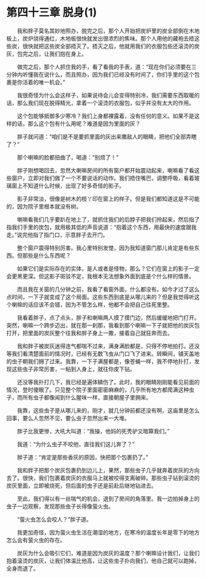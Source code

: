 # 第四十三章 脱身(1)


　　我和胖子莫名其妙地照办，脱完之后，那个人开始把炭炉里的炭全部倒在木地板上，炭炉烧得通红，木地板很快就发出很浓烈的焦味。那个人用他的藏袍去捂这些炭，很快就把这些炭全部捂灭了。捂灭之后，他就用我们的衣服包些还滚烫的炭灰，包完之后，让我们抱在身上。

　　做完之后，那个人抓住我的手，看了看我的手表，道：“现在你们必须要在三分钟内听懂我在说什么，而且照办，因为我们已经没有时间了，你们手里的这个包裹是你活着的唯一机会。”

　　我很奇怪为什么会这样子，如果说待会儿会变得特别冷，我们需要东西取暖的话，那么我们现在脱得精光，拿着一个滚烫的衣服包，似乎并没有太大的作用。

　　这个包能够抵御多少寒冷？我们上身都裸露着，没有任何的意义。如果不是这样的话，那么这个包有什么用呢？难道是因为里面的灰？

　　胖子就问道：“咱们是不是要抓里面的灰出来撒敌人的眼睛，把他们全部弄瞎了？”

　　那个喇嘛的脸都扭曲了，喝道：“别烦了！”

　　胖子刚想喝回去，忽然大喇嘛房间的所有窗户都开始震动起来，喇嘛看了看这些窗户，立即对我们做了一个不要说话的动作。我们捂住嘴巴，调整呼吸，看着玻璃窗上不知道什么时候，出现了好多奇怪的影子。

　　影子非常淡，很像是树木的枝丫印在窗上的样子。但是我们都知道这是不可能的，因为院子里根本就没有树。

　　喇嘛看我们几乎要趴在地上了，就抓住我们的后脖子把我们拎起来，然后指了指我们手里的炭包，就用极其低的声音说道：“抱着这个东西，用最快的速度跟我走。”说完他指了指门口，示意胖子去开门。

　　整个窗户震得特别厉害。我心里特别发憷，因为我知道窗门那儿肯定是有些东西。但那些是什么东西呢？

　　如果它们是实际存在的实体，是人或者是怪物，那么？它们在窗上的影子一定会更黑更深。但这影子斑驳不定，我根本无法想象外面到底是个什么样的情景。

　　而且我在关窗的几分钟之前，我看了看窗外面，什么都没有。如今才过了这么点时间，一下子就变成了这个局面。这些东西到底是从哪儿来的？但是我觉得听这个喇嘛的话应该不会错，因为不管怎么样，他都不会把自己往死里整。

　　我看着胖子，点了点头，胖子和喇嘛两人摸了摸门边，然后缓缓地把门打开。突然，喇嘛一个跨步迈出，就在那一刹那，我看到那个喇嘛一下子就把他的炭灰包打开，把里面的炭灰整个往我和胖子身上一撒，接着自己就狂奔而去。

　　我和胖子被炭灰迷得连气都喘不过来，满身满脸都是，只得不停地拍打。还没等我们看清楚面前的情况时，已经有无数飞虫从门口飞了进来。转瞬间，铺天盖地的虫子朝我们拥了过来。我靠，一下子满屋都是，像苍蝇一样，我不停地扑打，发现这些虫子非常厉害，一粘到人身上，就往你皮下钻。

　　还没等我扑打几下，我已经是遍体鳞伤了。此时，我的眼睛刚刚能看见前面的情况，登时傻眼了。只见整个院子里面密密麻麻的，几乎所有地方都爬满这种虫子，而所有虫子都像闻到什么腥味一样，直接朝屋子里拥来。

　　我靠，这些虫子是从哪儿来的，刚才，就几分钟前都还没有啊，这庙里是怎么回事，要么人忽然不见，要么虫子忽然出来一大堆。

　　胖子比我更惨，大吼大叫道：“我操，他妈的死秃驴又暗算我们。”

　　我道：“为什么虫子不咬他，直往我们这儿奔了？”

　　胖子道：“肯定是那些香灰的原因，快把那个包裹扔了。”

　　我和胖子把那个炭灰包裹扔到边儿上，果然，那些虫子几乎就奔着炭灰的方向去了。很快，我们包裹着炭灰的衣服马上就被咬得支离破碎。那些虫子钻到滚烫的炭灰里面，立即被烧死，但后面的虫子还是前赴后继地钻进去。

　　至此，我们得以有一丝喘气的机会，退到了房间的角落里。我一边拍掉身上的虫子一边观察，发现那些虫子长得像萤火虫。

　　“萤火虫怎么会咬人？”胖子道。

　　我更加奇怪，因为萤火虫生活在潮湿的地方，在寒冷的温度长年是零下的地方怎么会有萤火虫的存在。

　　炭灰为什么会吸引它们，难道是因为炭灰的温度？那个喇嘛设计我们，让我们抱着滚烫的炭灰，让我们体温比他高，让这些虫子扑向我们，他自己就可以跑掉，全身而退了。


